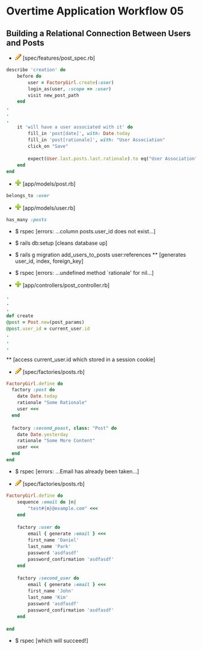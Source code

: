 # Overtime Application Workflow 05

## Building a Relational Connection Between Users and Posts

- ![edit](edit.png) [spec/features/post_spec.rb]
```rb
describe 'creation' do
	before do
		user = FactoryGirl.create(:user)
		login_as(user, :scope => :user)
		visit new_post_path
	end
.
.
.
	it 'will have a user associated with it' do
		fill_in 'post[date]', with: Date.today
		fill_in 'post[rationale]', with: "User Association"
		click_on "Save"

		expect(User.last.posts.last.rationale).to eq("User Association")
	end
end
```

- ![add](plus.png) [app/models/post.rb]
```rb
belongs_to :user
```

- ![add](plus.png) [app/models/user.rb]
```rb
has_many :posts
```
- $ rspec [errors: ...column posts.user_id does not exist...]

- $ rails db:setup [cleans database up]

- $ rails g migration add_users_to_posts user:references 
** [generates user_id, index, foreign_key]

- $ rspec [errors: ...undefined method `rationale' for nil...]

- ![add](plus.png) [app/controllers/post_controller.rb]
```rb
.
.
.
def create
@post = Post.new(post_params)
@post.user_id = current_user.id
.
.
.
```
** [access current_user.id which stored in a session cookie]

- ![edit](edit.png) [spec/factories/posts.rb]
```rb
FactoryGirl.define do
  factory :post do
    date Date.today
    rationale "Some Rationale"
    user <<<
  end

  factory :second_poast, class: "Post" do
  	date Date.yesterday
  	rationale "Some More Content"
  	user <<<
  end
end
```

- $ rspec [errors: ...Email has already been taken...]

- ![edit](edit.png) [spec/factories/posts.rb]
```rb
FactoryGirl.define do 
	sequence :email do |n|   
		"test#{n}@example.com" <<<
	end

	factory :user do
		email { generate :email } <<<
		first_name 'Daniel'
		last_name 'Park'
		password 'asdfasdf'
		password_confirmation 'asdfasdf'
	end

	factory :second_user do
		email { generate :email } <<<
		first_name 'John'
		last_name 'Kim'
		password 'asdfasdf'
		password_confirmation 'asdfasdf'
	end

end
```

- $ rspec [which will succeed!]